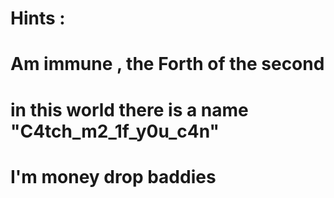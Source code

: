# Hints  :

# Am immune  , the Forth of the second 

# in this world there is a name "C4tch_m2_1f_y0u_c4n"

# I'm money drop baddies
